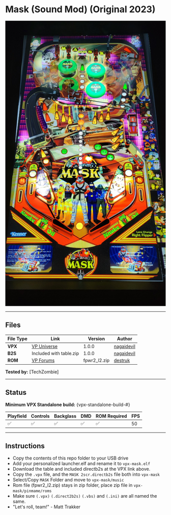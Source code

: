 # Mask (Sound Mod) (Original 2023)

![Table Preview](../../images/vpx-mask.jpg)

---

## Files
| File Type | Link | Version | Author | 
|-----------|--------|----------|--------------|
| **VPX** | [VP Universe](https://vpuniverse.com/files/file/15398-mask-musicmod/?tab=comments) | 1.0.0 | [nagaidevil](https://vpuniverse.com/profile/40780-nagaidevil/) |
| **B2S** | Included with table.zip | 1.0.0 | [nagaidevil](https://vpuniverse.com/profile/40780-nagaidevil/) |
| **ROM** | [VP Forums](https://www.vpforums.org/index.php?app=downloads&showfile=808) | fpwr2_l2.zip| [destruk](https://www.vpforums.org/index.php?showuser=5) |

**Tested by:** [TechZombie]

---

## Status 
**Minimum VPX Standalone build:** {vpx-standalone-build-#}

| Playfield | Controls | Backglass | DMD | ROM Required | FPS | 
|-----------|----------|-----------|-----|--------------|-----|
| :white_check_mark: | :white_check_mark: | :white_check_mark: | :white_check_mark: | :white_check_mark: | 50 |

---

## Instructions

- Copy the contents of this repo folder to your USB drive
- Add your personalized launcher.elf and rename it to `vpx-mask.elf`
- Download the table and included directb2s at the VPX link above.
- Copy the `.vpx` file, and the `MASK 2scr.directb2s` file both into `vpx-mask`
- Select/Copy `MASK` Folder and move to `vpx-mask/music`
- Rom file (fpwr2_l2.zip) stays in zip folder, place zip file in `vpx-mask/pinmame/roms`
- Make sure `(.vpx)` `(.direct2b2s)` `(.vbs)` and `(.ini)` are all named the same.
- "Let's roll, team!" - Matt Trakker

